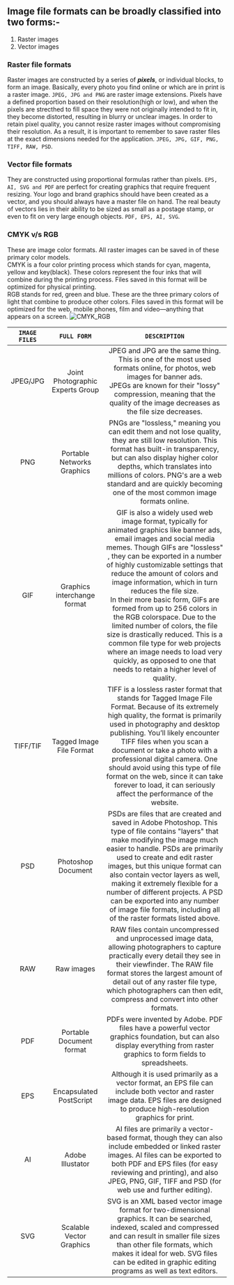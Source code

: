 ## Image file formats can be broadly classified into two forms:-
1) Raster images 
2) Vector images

### Raster file formats
Raster images are constructed by a series of ***pixels***, or individual blocks, to form an image. Basically, every photo you find online or which are in print is a raster image. `JPEG, JPG and PNG` are raster image extensions. 
Pixels have a defined proportion based on their resolution(high or low), and when the pixels are strecthed to fill space they were not originally intended to fit in, they become distorted, resulting in blurry or unclear images. In order to  retain pixel quality, you cannot resize raster images without compromising their resolution. As a result, it is important to remember to save raster files at the exact dimensions needed for the application. 
`JPEG, JPG, GIF, PNG, TIFF, RAW, PSD`.

### Vector file formats
They are constructed using proportional formulas rather than pixels. `EPS, AI, SVG and PDF` are perfect for creating graphics that require frequent resizing. Your logo and brand graphics should have been created as a vector, and you should always have a master file on hand. The real beauty of vectors lies in their ability to be sized as small as a postage stamp, or even to fit on very large enough objects. `PDF, EPS, AI, SVG`.

### CMYK v/s RGB
These are image color formats. All raster images can be saved in of these primary color models.   
CMYK is a four color printing process which stands for cyan, magenta, yellow and key(black). These colors represent the four inks that will combine during the printing process. Files saved in this format will be optimized for physical printing.   
RGB stands for red, green and blue. These are the three primary colors of light that combine to produce other colors. Files saved in this format will be optimized for the web, mobile phones, film and video—anything that appears on a screen. 
![CMYK_RGB](https://www.color-meanings.com/wp-content/uploads/2022/02/rgb-vs-cmyk-color-models-1024x562.png)   <br>

|`IMAGE FILES`|`FULL FORM`| `DESCRIPTION`|
|:----------------------:|:--------:|:-------:|
|JPEG/JPG| Joint Photographic Experts Group| JPEG and JPG are the same thing. This is one of the most used formats online, for photos, web images for banner ads. <br> JPEGs are known for their "lossy" compression, meaning that the quality of the image decreases as the file size decreases.|
|PNG| Portable Networks Graphics| PNGs are "lossless," meaning you can edit them and not lose quality, they are still low resolution. This format has built-in transparency, but can also display higher color depths, which translates into millions of colors. PNG's are a web standard and are quickly becoming one of the most common image formats online.|
|GIF| Graphics interchange format|GIF is also a widely used web image format, typically for animated graphics like banner ads, email images and social media memes. Though GIFs are "lossless" , they can be exported in a number of highly customizable settings that reduce the amount of colors and image information, which in turn reduces the file size. <br> In their more basic form, GIFs are formed from up to 256 colors in the RGB colorspace. Due to the limited number of colors, the file size is drastically reduced. This is a common file type for web projects where an image needs to load very quickly, as opposed to one that needs to retain a higher level of quality. |
|TIFF/TIF|Tagged Image File Format|TIFF is a lossless raster format that stands for Tagged Image File Format. Because of its extremely high quality, the format is primarily used in photography and desktop publishing. You’ll likely encounter TIFF files when you scan a document or take a photo with a professional digital camera. One should avoid using this type of file format on the web, since it can take forever to load, it can seriously affect the performance of the website.|
|PSD| Photoshop Document|PSDs are files that are created and saved in Adobe Photoshop.  This type of file contains "layers" that make modifying the image much easier to handle. PSDs are primarily used to create and edit raster images, but this unique format can also contain vector layers as well, making it extremely flexible for a number of different projects. A PSD can be exported into any number of image file formats, including all of the raster formats listed above.|
|RAW|Raw images|RAW files contain uncompressed and unprocessed image data, allowing photographers to capture practically every detail they see in their viewfinder. The RAW file format stores the largest amount of detail out of any raster file type, which photographers can then edit, compress and convert into other formats.|
|PDF| Portable Document format| PDFs were invented by Adobe. PDF files have a powerful vector graphics foundation, but can also display everything from raster graphics to form fields to spreadsheets.|
|EPS|Encapsulated PostScript|Although it is used primarily as a vector format, an EPS file can include both vector and raster image data. EPS files are designed to produce high-resolution graphics for print.|
|AI| Adobe Illustator|AI files are primarily a vector-based format, though they can also include embedded or linked raster images. AI files can be exported to both PDF and EPS files (for easy reviewing and printing), and also JPEG, PNG, GIF, TIFF and PSD (for web use and further editing).|
|SVG|Scalable Vector Graphics|SVG is an XML based vector image format for two-dimensional graphics. It can be searched, indexed, scaled and compressed and can result in smaller file sizes than other file formats, which makes it ideal for web. SVG files can be edited in graphic editing programs as well as text editors.|



